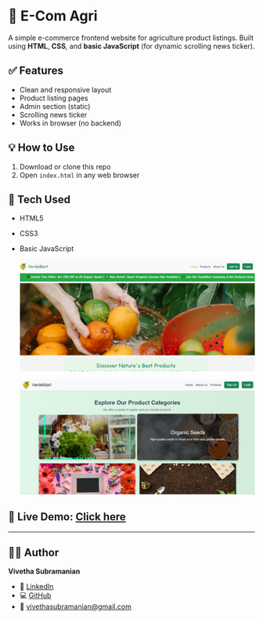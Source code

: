 # 🌾 E-Com Agri

A simple e-commerce frontend website for agriculture product listings. Built using **HTML**, **CSS**, and **basic JavaScript** (for dynamic scrolling news ticker).

## ✅ Features

- Clean and responsive layout
- Product listing pages
- Admin section (static)
- Scrolling news ticker
- Works in browser (no backend)

## 💡 How to Use

1. Download or clone this repo
2. Open `index.html` in any web browser

## 🔧 Tech Used

- HTML5  
- CSS3  
- Basic JavaScript

  ![Screenshot](home.png)
  
  ![Screenshot](product.png)
  
## 🔗 Live Demo: [Click here](https://vive-techie.github.io/E-com_Agri/)

---

## 👩‍💻 Author

**Vivetha Subramanian**

- 💼 [LinkedIn](https://linkedin.com/in/vivetha20)
- 💻 [GitHub](https://github.com/vive-techie)
- 📧 vivethasubramanian@gmail.com
